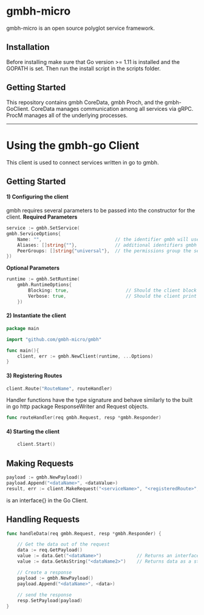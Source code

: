 # gmbh-micro 

gmbh-micro is an open source polyglot service framework. 

## Installation
Before installing make sure that Go version >= 1.11 is installed and the GOPATH is set. Then run the install script in the scripts folder.

## Getting Started

This repository contains gmbh CoreData, gmbh Proch, and the gmbh-GoClient. CoreData manages communication among all services via gRPC. ProcM manages all of the underlying processes.


---
# Using the gmbh-go Client

This client is used to connect services written in go to gmbh.

## Getting Started

#### 1) Configuring the client

gmbh requires several parameters to be passed into the constructor for the client.
**Required Parameters**
```go
service := gmbh.SetService(
gmbh.ServiceOptions{
    Name: "",                           // the identifier gmbh will use to refer to the service
    Aliases: []string{""},              // additional identifiers gmbh will use to refer to the service
    PeerGroups: []string{"universal"},  // the permissions group the service belongs to
})
```
**Optional Parameters**
```go
runtime := gmbh.SetRuntime(
    gmbh.RuntimeOptions{
        Blocking: true,                     // Should the client block the main thread until shutdown signal is received?
        Verbose: true,                      // Should the client print debug information to stdOut?
    })
```
#### 2) Instantiate the client
```go
package main

import "github.com/gmbh-micro/gmbh"

func main(){
    client, err := gmbh.NewClient(runtime, ...Options)
}
```

#### 3) Registering Routes
```go
client.Route("RouteName", routeHandler)
```

Handler functions have the type signature and behave similarly to the built in go http package ResponseWriter and Request objects.
```go 
func routeHandler(req gmbh.Request, resp *gmbh.Responder) 
```

#### 4) Starting the client
```go
    client.Start()
```

## Making Requests
```go
payload := gmbh.NewPayload()
payload.Append("<dataName>", <dataValue>)
result, err := client.MakeRequest("<serviceName>", "<registeredRoute>", payload)
```
<dataValue> is an interface{} in the Go Client.

## Handling Requests
```go
func handleData(req gmbh.Request, resp *gmbh.Responder) {

    // Get the data out of the request
    data := req.GetPayload()
    value := data.Get("<dataName>")             // Returns an interface{}
    value := data.GetAsString("<dataName2>")    // Returns data as a string

    // Create a response 
    payload := gmbh.NewPayload()
    payload.Append("<dataName>", <data>)
    
    // send the response
    resp.SetPayload(payload)
}
```
